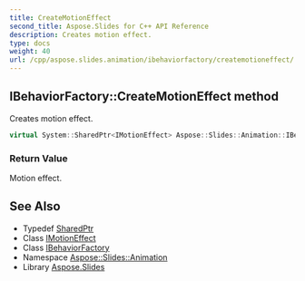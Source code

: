 ```yaml
---
title: CreateMotionEffect
second_title: Aspose.Slides for C++ API Reference
description: Creates motion effect.
type: docs
weight: 40
url: /cpp/aspose.slides.animation/ibehaviorfactory/createmotioneffect/
---
```

## IBehaviorFactory::CreateMotionEffect method


Creates motion effect.

```cpp
virtual System::SharedPtr<IMotionEffect> Aspose::Slides::Animation::IBehaviorFactory::CreateMotionEffect()=0
```


### Return Value

Motion effect.

## See Also

* Typedef [SharedPtr](../../../system/sharedptr/)
* Class [IMotionEffect](../../imotioneffect/)
* Class [IBehaviorFactory](../)
* Namespace [Aspose::Slides::Animation](../../)
* Library [Aspose.Slides](../../../)
